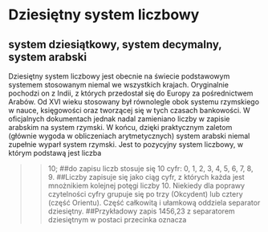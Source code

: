 
Dziesiętny system liczbowy
====================================
system dziesiątkowy, system decymalny, system arabski
-----------------------------------------------------
Dziesiętny system liczbowy jest obecnie na świecie podstawowym systemem stosowanym niemal we wszystkich krajach. Oryginalnie pochodzi on z Indii, z których przedostał się do Europy za pośrednictwem Arabów. Od XVI wieku stosowany był równolegle obok systemu rzymskiego w nauce, księgowości oraz tworzącej się w tych czasach bankowości. W oficjalnych dokumentach jednak nadal zamieniano liczby w zapisie arabskim na system rzymski. W końcu, dzięki praktycznym zaletom (głównie wygoda w obliczeniach arytmetycznych) system arabski niemal zupełnie wyparł system rzymski.
Jest to pozycyjny system liczbowy, w którym podstawą jest liczba
>>10; 
##do zapisu liczb stosuje się 10 cyfr:
>>0, 1, 2, 3, 4, 5, 6, 7, 8, 9. 
##Liczby zapisuje się jako ciąg cyfr, z których każda jest mnożnikiem kolejnej potęgi liczby 10. Niekiedy dla poprawy czytelności cyfry grupuje się po trzy (Okcydent) lub cztery (część Orientu). Część całkowitą i ułamkową oddziela separator dziesiętny. 
##Przykładowy zapis 1456,23 z separatorem dziesiętnym w postaci przecinka oznacza
>>  
  
